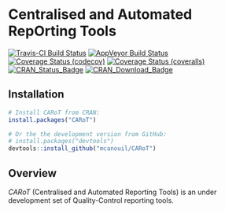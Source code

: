 
<!-- README.md is generated from README.Rmd. Please edit that file -->

# Centralised and Automated RepOrting Tools <!--<img src="man/figures/carot_hex.png" align="right" width="120" />-->

[![Travis-CI Build
Status](https://travis-ci.org/mcanouil/CARoT.svg?branch=master)](https://travis-ci.org/mcanouil/CARoT)
[![AppVeyor Build
Status](https://ci.appveyor.com/api/projects/status/github/mcanouil/CARoT?branch=master&svg=true)](https://ci.appveyor.com/project/mcanouil/CARoT)
[![Coverage Status
(codecov)](https://codecov.io/gh/mcanouil/CARoT/branch/master/graph/badge.svg)](https://codecov.io/gh/mcanouil/CARoT)
[![Coverage Status
(coveralls)](https://coveralls.io/repos/github/mcanouil/CARoT/badge.svg?branch=master)](https://coveralls.io/github/mcanouil/CARoT?branch=master)
[![CRAN\_Status\_Badge](http://www.r-pkg.org/badges/version/CARoT)](https://cran.r-project.org/package=CARoT)
[![CRAN\_Download\_Badge](http://cranlogs.r-pkg.org/badges/CARoT)](https://cran.r-project.org/package=CARoT)

## Installation

``` r
# Install CARoT from CRAN:
install.packages("CARoT")

# Or the the development version from GitHub:
# install.packages("devtools")
devtools::install_github("mcanouil/CARoT")
```

## Overview

*CARoT* (Centralised and Automated Reporting Tools) is an under
development set of Quality-Control reporting tools.
